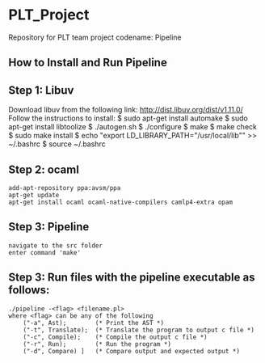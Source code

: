 # PLT_Project
Repository for PLT team project codename: Pipeline

## How to Install and Run Pipeline

## Step 1: Libuv

Download libuv from the following link: http://dist.libuv.org/dist/v1.11.0/
Follow the instructions to install:
    $ sudo apt-get install automake
    $ sudo apt-get install libtoolize
    $ ./autogen.sh
    $ ./configure
    $ make
    $ make check
    $ sudo make install
    $ echo "export LD_LIBRARY_PATH=\"/usr/local/lib\"" >> ~/.bashrc
    $ source ~/.bashrc
 
## Step 2: ocaml
    add-apt-repository ppa:avsm/ppa
    apt-get update
    apt-get install ocaml ocaml-native-compilers camlp4-extra opam

## Step 3: Pipeline
    navigate to the src folder
    enter command 'make'

## Step 3: Run files with the pipeline executable as follows:
    ./pipeline -<flag> <filename.pl>
    where <flag> can be any of the following
        ("-a", Ast);        (* Print the AST *)
        ("-t", Translate);  (* Translate the program to output c file *)
        ("-c", Compile);    (* Compile the output c file *)
        ("-r", Run);        (* Run the program *)
        ("-d", Compare) ]   (* Compare output and expected output *)




